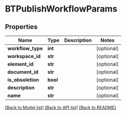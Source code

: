# BTPublishWorkflowParams

## Properties
Name | Type | Description | Notes
------------ | ------------- | ------------- | -------------
**workflow_type** | **int** |  | [optional] 
**workspace_id** | **str** |  | [optional] 
**element_id** | **str** |  | [optional] 
**document_id** | **str** |  | [optional] 
**is_obsoletion** | **bool** |  | [optional] 
**description** | **str** |  | [optional] 
**name** | **str** |  | [optional] 

[[Back to Model list]](../README.md#documentation-for-models) [[Back to API list]](../README.md#documentation-for-api-endpoints) [[Back to README]](../README.md)


